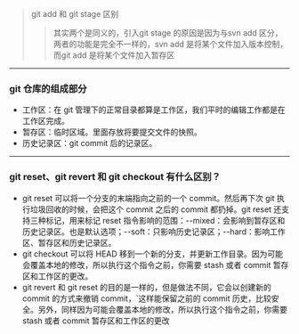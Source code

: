 >  git add 和 git stage 区别
   >> 其实两个是同义的，引入git stage 的原因是因为与svn add 区分，两者的功能是完全不一样的，svn add 是将某个文件加入版本控制，而git add 是将某个文件加入暂存区
---
### git 仓库的组成部分
- 工作区：在 git 管理下的正常目录都算是工作区，我们平时的编辑工作都是在工作区完成。
- 暂存区：临时区域。里面存放将要提交文件的快照。
- 历史记录区：git commit 后的记录区。
---
### git reset、git revert 和 git checkout 有什么区别？
- git reset 可以将一个分支的末端指向之前的一个 commit。然后再下次 git 执行垃圾回收的时候，会把这个 commit 之后的 commit 都扔掉。git reset 还支持三种标记，用来标记 reset 指令影响的范围：--mixed：会影响到暂存区和历史记录区。也是默认选项；--soft：只影响历史记录区；--hard：影响工作区、暂存区和历史记录区。
- git checkout 可以将 HEAD 移到一个新的分支，并更新工作目录。因为可能会覆盖本地的修改，所以执行这个指令之前，你需要 stash 或者 commit 暂存区和工作区的更改。
- git revert 和 git reset 的目的是一样的，但是做法不同，它会以创建新的 commit 的方式来撤销 commit，`这样能保留之前的 commit 历史，比较安全。另外，同样因为可能会覆盖本地的修改，所以执行这个指令之前，你需要 stash 或者 commit 暂存区和工作区的更改




